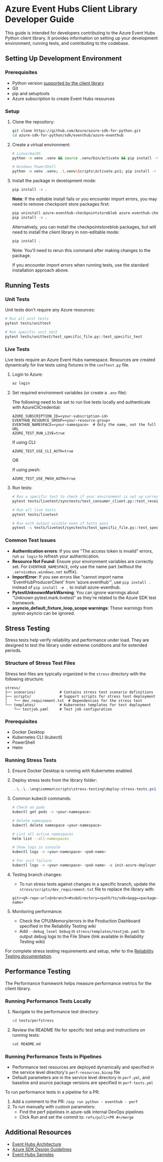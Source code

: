 # Azure Event Hubs Client Library Developer Guide

This guide is intended for developers contributing to the Azure Event Hubs Python client library. It provides information on setting up your development environment, running tests, and contributing to the codebase.

## Setting Up Development Environment

### Prerequisites

- Python version [supported by the client library](https://github.com/Azure/azure-sdk-for-python/wiki/Azure-SDKs-Python-version-support-policy)
- Git
- pip and setuptools
- Azure subscription to create Event Hubs resources

### Setup

1. Clone the repository:
   ```bash
   git clone https://github.com/Azure/azure-sdk-for-python.git
   cd azure-sdk-for-python/sdk/eventhub/azure-eventhub
   ```

2. Create a virtual environment:
   ```bash
   # Linux/macOS
   python -m venv .venv && source .venv/bin/activate && pip install -r dev_requirements.txt

   # Windows PowerShell
   python -m venv .venv; .\.venv\Scripts\Activate.ps1; pip install -r dev_requirements.txt
   ```

3. Install the package in development mode:
   ```bash
   pip install -e .
   ```

   **Note**: If the editable install fails or you encounter import errors, you may need to remove checkpoint store packages first:
   ```bash
   pip uninstall azure-eventhub-checkpointstoreblob azure-eventhub-checkpointstoreblob-aio -y
   pip install -e .
   ```

   Alternatively, you can install the checkpointstoreblob packages, but will need to install the client library in non-editable mode:
   ```bash
   pip install .
   ```
   Note: You'll need to rerun this command after making changes to the package.

   If you encounter import errors when running tests, use the standard installation approach above.

## Running Tests

### Unit Tests

Unit tests don't require any Azure resources:

```bash
# Run all unit tests
pytest tests/unittest

# Run specific unit test
pytest tests/unittest/test_specific_file.py::test_specific_test
```

### Live Tests

Live tests require an Azure Event Hubs namespace. Resources are created dynamically for live tests using fixtures in the `conftest.py` file.

1. Login to Azure:
   ```bash
   az login
   ```

2. Set required environment variables (or create a `.env` file):
   
   The following need to be set to run live tests locally and authenticate with AzureCliCredential:
   ```
   AZURE_SUBSCRIPTION_ID=<your-subscription-id>
   EVENTHUB_RESOURCE_GROUP=<your-resource-group>
   EVENTHUB_NAMESPACE=<your-namespace>  # Only the name, not the full URL
   AZURE_TEST_RUN_LIVE=true
   ```
   
   If using CLI:
   ```
   AZURE_TEST_USE_CLI_AUTH=true
   ```
   
   OR
   
   If using pwsh:
   ```
   AZURE_TEST_USE_PWSH_AUTH=true
   ```

3. Run tests:
   ```bash
   # Run a specific test to check if your environment is set up correctly
   pytest tests/livetest/synctests/test_consumer_client.py::test_receive_partition
   
   # Run all live tests
   pytest tests/livetest
   
   # Run with output visible even if tests pass
   pytest -s tests/livetest/synctests/test_specific_file.py::test_specific_function
   ```

### Common Test Issues

- **Authentication errors**: If you see "The access token is invalid" errors, run `az login` to refresh your authentication.
- **Resource Not Found**: Ensure your environment variables are correctly set. For `EVENTHUB_NAMESPACE`, only use the name part (without the `.servicebus.windows.net` suffix).
- **ImportError**: If you see errors like "cannot import name 'EventHubProducerClient' from 'azure.eventhub'", use `pip install .` instead of `pip install -e .` to install azure-eventhub.
- **PytestUnknownMarkWarning**: You can ignore warnings about "Unknown pytest.mark.livetest" as they're related to the Azure SDK test framework.
- **asyncio_default_fixture_loop_scope warnings**: These warnings from pytest-asyncio can be ignored.

## Stress Testing

Stress tests help verify reliability and performance under load. They are designed to test the library under extreme conditions and for extended periods.

### Structure of Stress Test Files

Stress test files are typically organized in the `stress` directory with the following structure:

```
stress/
├── scenarios/           # Contains stress test scenario definitions
├── scripts/             # Support scripts for stress test deployment
│   └── dev_requirement.txt  # Dependencies for the stress test
└── templates/           # Kubernetes templates for test deployment
    └── testjob.yaml     # Test job configuration
```

### Prerequisites

- Docker Desktop
- Kubernetes CLI (kubectl)
- PowerShell
- Helm

### Running Stress Tests

1. Ensure Docker Desktop is running with Kubernetes enabled.

2. Deploy stress tests from the library folder:
   ```powershell
   ..\..\..\eng\common\scripts\stress-testing\deploy-stress-tests.ps1 -Namespace <your-namespace>
   ```

3. Common kubectl commands:
   ```bash
   # Check on pods
   kubectl get pods -n <your-namespace>
   
   # Delete namespace
   kubectl delete namespace <your-namespace>
   
   # List all active namespaces
   helm list --all-namespaces
   
   # Show logs in console
   kubectl logs -n <your-namespace> <pod-name>
   
   # For init failure
   kubectl logs -n <your-namespace> <pod-name> -c init-azure-deployer
   ```

4. Testing branch changes:
   - To run stress tests against changes in a specific branch, update the `stress/scripts/dev_requirement.txt` file to replace the library with:
   ```
   git+<gh-repo-url>@<branch>#subdirectory=<path/to/sdk>&egg=<package-name>
   ```

5. Monitoring performance:
   - Check the CPU/Memory/errors in the Production Dashboard specified in the Reliability Testing wiki
   - Add `--debug_level Debug` in `stress/templates/testjob.yaml` to output debug logs to the File Share (link available in Reliability Testing wiki)

For complete stress testing requirements and setup, refer to the [Reliability Testing documentation](https://dev.azure.com/azure-sdk/internal/_wiki/wikis/internal.wiki/463/Reliability-Testing).

## Performance Testing

The Performance framework helps measure performance metrics for the client library.

### Running Performance Tests Locally

1. Navigate to the performance test directory:
   ```bash
   cd tests/perfstress
   ```

2. Review the README file for specific test setup and instructions on running tests:
   ```bash
   cat README.md
   ```

### Running Performance Tests in Pipelines

- Performance test resources are deployed dynamically and specified in the service level directory's `perf-resources.bicep` file
- Default parameters are in the service level directory in `perf.yml`, and baseline and source package versions are specified in `perf-tests.yml`

To run performance tests in a pipeline for a PR:
1. Add a comment to the PR: `/azp run python - eventhub - perf`
2. To run manually with custom parameters:
   - Find the perf pipelines in azure-sdk internal DevOps pipelines
   - Click Run and set the commit to: `refs/pull/<PR #>/merge`

## Additional Resources

- [Event Hubs Architecture](https://docs.microsoft.com/azure/event-hubs/event-hubs-about)
- [Azure SDK Design Guidelines](https://azure.github.io/azure-sdk/python_design.html)
- [Event Hubs Samples](https://github.com/Azure/azure-sdk-for-python/tree/main/sdk/eventhub/azure-eventhub/samples)